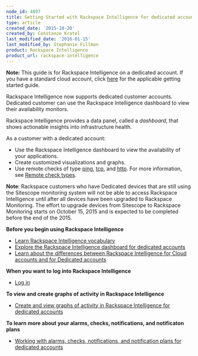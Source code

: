 ```yaml
---
node_id: 4897
title: Getting Started with Rackspace Intelligence for dedicated accounts
type: article
created_date: '2015-10-20'
created_by: Constanze Kratel
last_modified_date: '2016-01-15'
last_modified_by: Stephanie Fillmon
product: Rackspace Intelligence
product_url: rackspace-intelligence
---
```


**Note:** This guide is for Rackspace Intelligence on a dedicated
account. If you have a standard cloud account, click
[here](/how-to/getting-started-with-rackspace-intelligence-for-the-cloud)
for the applicable getting started guide.

Rackspace Intelligence now supports dedicated customer accounts.
Dedicated customer can use the Rackspace Intelligence dashboard to view
their availability monitors.

Rackspace Intelligence provides a data panel, called a *dashboard*, that
shows actionable insights into infrastructure health.

As a customer with a dedicated account:

-   Use the Rackspace Intelligence dashboard to view the availability of
    your applications.
-   Create customized visualizations and graphs.
-   Use remote checks of type
    [ping](http://docs.rackspace.com/cm/api/v1.0/cm-devguide/content/appendix-check-types-remote.html#section-ct-remote.ping), [tcp](http://docs.rackspace.com/cm/api/v1.0/cm-devguide/content/appendix-check-types-remote.html#section-ct-remote.tcp),
    and
    [http](http://docs.rackspace.com/cm/api/v1.0/cm-devguide/content/appendix-check-types-remote.html#section-ct-remote.http).
    For more information, see [Remote check
    types](http://docs.rackspace.com/cm/api/v1.0/cm-devguide/content/appendix-check-types-remote.html).

**Note**: Rackspace customers who have Dedicated devices that are still
using the Sitescope monitoring system will not be able to access
Rackspace Intelligence until after all devices have been upgraded to
Rackspace Monitoring. The effort to upgrade devices from Sitescope to
Rackspace Monitoring starts on October 15, 2015 and is expected to be
completed before the end of the 2015.

**Before you begin using Rackspace Intelligence**

-   [Learn Rackspace Intelligence
    vocabulary](/how-to/learning-the-rackspace-intelligence-vocabulary)
-   [Explore the Rackspace Intelligence dashboard for dedicated
    accounts](/how-to/understanding-the-rackspace-intelligence-user-interface-for-dedicated-accounts)
-   [Learn about the differences between Rackspace Intelligence for
    Cloud accounts and for Dedicated
    accounts](/how-to/differences-between-rackspace-intelligence-for-cloud-accounts-and-dedicated-accounts)

**When you want to log into Rackspace Intelligence**

-   [Log
    in](/how-to/log-in-to-rackspace-intelligence-for-dedicated-accounts)

**To view and create graphs of activity in Rackspace Intelligence**

-   [Create and view graphs of activity in Rackspace Intelligence for
    dedicated
    accounts](/how-to/viewing-and-creating-graphs-of-activity-in-rackspace-intelligence-for-dedicated-accounts)

**To learn more about your alarms, checks, notifications, and
notificaton plans**

-   [Working with alarms, checks, notifications, and notification plans
    for dedicated
    accounts](/how-to/working-with-alarms-checks-entities-notifications-and-notification-plans-in-rackspace)
